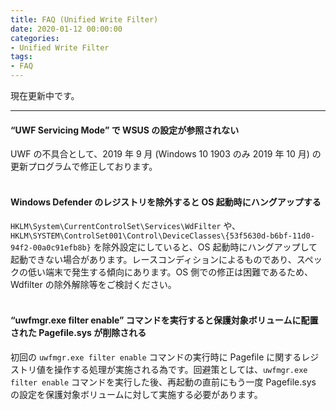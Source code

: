 ```yaml
---
title: FAQ (Unified Write Filter)
date: 2020-01-12 00:00:00
categories:
- Unified Write Filter
tags:
- FAQ
---
```


現在更新中です。
***
#### __“UWF Servicing Mode” で WSUS の設定が参照されない__
UWF の不具合として、2019 年 9 月 (Windows 10 1903 のみ 2019 年 10 月) の更新プログラムで修正しております。<br><br>
#### __Windows Defender のレジストリを除外すると OS 起動時にハングアップする__
`HKLM\System\CurrentControlSet\Services\WdFilter` や、`HKLM\SYSTEM\ControlSet001\Control\DeviceClasses\{53f5630d-b6bf-11d0-94f2-00a0c91efb8b}` を除外設定にしていると、OS 起動時にハングアップして起動できない場合があります。レースコンディションによるものであり、スペックの低い端末で発生する傾向にあります。OS 側での修正は困難であるため、Wdfilter の除外解除等をご検討ください。<br><br>
#### __“uwfmgr.exe filter enable” コマンドを実行すると保護対象ボリュームに配置された Pagefile.sys が削除される__
初回の `uwfmgr.exe filter enable` コマンドの実行時に Pagefile に関するレジストリ値を操作する処理が実施される為です。回避策としては、`uwfmgr.exe filter enable` コマンドを実行した後、再起動の直前にもう一度 Pagefile.sys の設定を保護対象ボリュームに対して実施する必要があります。






